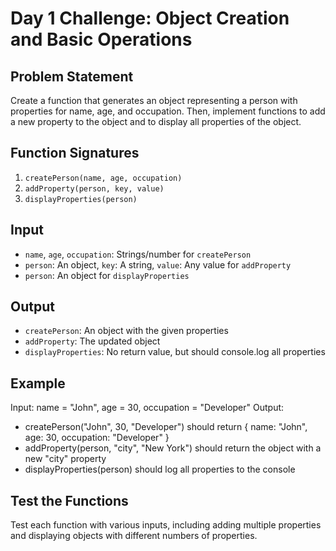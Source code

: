 # Day 1 Challenge: Object Creation and Basic Operations

## Problem Statement
Create a function that generates an object representing a person with properties for name, age, and occupation. Then, implement functions to add a new property to the object and to display all properties of the object.

## Function Signatures
1. `createPerson(name, age, occupation)`
2. `addProperty(person, key, value)`
3. `displayProperties(person)`

## Input
- `name`, `age`, `occupation`: Strings/number for `createPerson`
- `person`: An object, `key`: A string, `value`: Any value for `addProperty`
- `person`: An object for `displayProperties`

## Output
- `createPerson`: An object with the given properties
- `addProperty`: The updated object
- `displayProperties`: No return value, but should console.log all properties

## Example
Input: name = "John", age = 30, occupation = "Developer"
Output:
- createPerson("John", 30, "Developer") should return { name: "John", age: 30, occupation: "Developer" }
- addProperty(person, "city", "New York") should return the object with a new "city" property
- displayProperties(person) should log all properties to the console

## Test the Functions
Test each function with various inputs, including adding multiple properties and displaying objects with different numbers of properties.